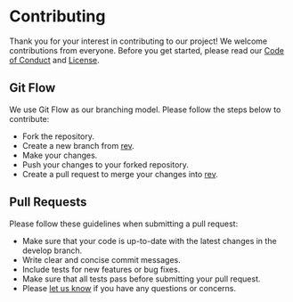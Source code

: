 # Contributing

Thank you for your interest in contributing to our project! We welcome contributions from everyone. Before you get started, please read our [Code of Conduct](https://github.com/Aeonitis/Reverse-Engineer-Azel/blob/main/Docs/Rubric/CodeOfConduct.md) and [License](https://github.com/Aeonitis/Reverse-Engineer-Azel/blob/main/LICENSE).

## Git Flow
We use Git Flow as our branching model. Please follow the steps below to contribute:
- Fork the repository.
- Create a new branch from [rev](https://github.com/Aeonitis/Reverse-Engineer-Azel/tree/rev).
- Make your changes.
- Push your changes to your forked repository.
- Create a pull request to merge your changes into [rev](https://github.com/Aeonitis/Reverse-Engineer-Azel/tree/rev).

## Pull Requests
Please follow these guidelines when submitting a pull request:
- Make sure that your code is up-to-date with the latest changes in the develop branch.
- Write clear and concise commit messages.
- Include tests for new features or bug fixes.
- Make sure that all tests pass before submitting your pull request.
- Please [let us know](https://github.com/Aeonitis/Reverse-Engineer-Azel/discussions) if you have any questions or concerns.
